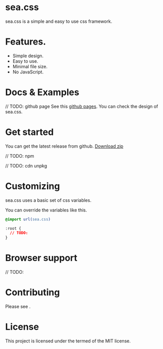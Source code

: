 # sea.css
sea.css is a simple and easy to use css framework.

# Features.
- Simple design.
- Easy to use.
- Minimal file size.
- No JavaScript.

# Docs & Examples
// TODO: github page
See this [github pages]().
You can check the design of sea.css.

# Get started
You can get the latest release from github.
<a id="raw-url" href="https://github.com/jenil/chota/archive/master.zip">Download zip</a>

// TODO: npm

// TODO: cdn unpkg

# Customizing
sea.css uses a basic set of css variables.

You can override the variables like this.

```css
@import url(sea.css)

:root {
  // TODO:
}
```

# Browser support
// TODO:

# Contributing
Please see [](https://github.com/bmf-san/sea.css/blob/master/.github/CONTRIBUTING.md).

# License
This project is licensed under the termed of the MIT license.